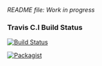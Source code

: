 _README file: Work in progress_
### Travis C.I Build Status
[![Build Status](https://travis-ci.org/SamThomas/BlockchainApp.svg?branch=master)](https://travis-ci.org/SamThomas/BlockchainApp)

[![Packagist](https://img.shields.io/packagist/l/doctrine/orm.svg?maxAge=2592000?style=plastic)]()
